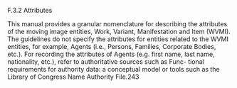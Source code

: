 F.3.2 Attributes

This  manual  provides  a  granular  nomenclature  for  describing  the  attributes  of  the
moving image entities, Work, Variant, Manifestation and Item (WVMI). The guidelines do
not specify the attributes for entities related to the WVMI entities, for example, Agents
(i.e.,  Persons,  Families,  Corporate  Bodies,  etc.).  For  recording  the  attributes  of  Agents
(e.g. first name, last name, nationality, etc.), refer to authoritative sources such as Func-
tional requirements for authority data: a conceptual model or tools such as the Library
of Congress Name Authority File.243
